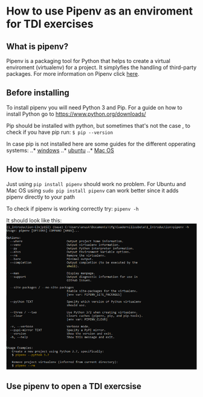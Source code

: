 # How to use Pipenv as an enviroment for TDI exercises

## What is pipenv?

Pipenv is a packaging tool for Python that helps to create a virtual enviroment (virtualenv) for a project. It simplyfies the handling of third-party packages.
For more information on Pipenv click [here](https://realpython.com/pipenv-guide/#:~:text=Pipenv%20is%20a%20packaging%20tool,a%20single%20command%20line%20tool=).

## Before installing

To install pipenv you will need Python 3 and Pip.
For a guide on how to install Python go to https://www.python.org/downloads/

Pip should be installed with python, but sometimes that's not the case , to check if you have pip run:
`$ pip --version`

In case pip is not installed here are some guides for the different opperating systems:
..* [windows](https://phoenixnap.com/kb/install-pip-windows)
..* [ubuntu](https://linuxize.com/post/how-to-install-pip-on-ubuntu-20.04/)
..* [Mac OS](https://sourabhbajaj.com/mac-setup/Python/pip.html)

## How to install pipenv

Just using
`pip install pipenv` should work no problem.
For Ubuntu and Mac OS using
`sudo pip install pipenv` can work better since it adds pipenv directly to your path

To check if pipenv is working correctly try:
`pipenv -h`

It should look like this:
![](Captura1.PNG)

## Use pipenv to open a TDI exercsise
